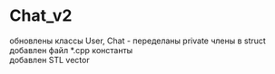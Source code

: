 # Chat_v2

обновлены классы User, Chat - переделаны private члены в struct \
добавлен файл *.cpp константы \
добавлен STL vector 
